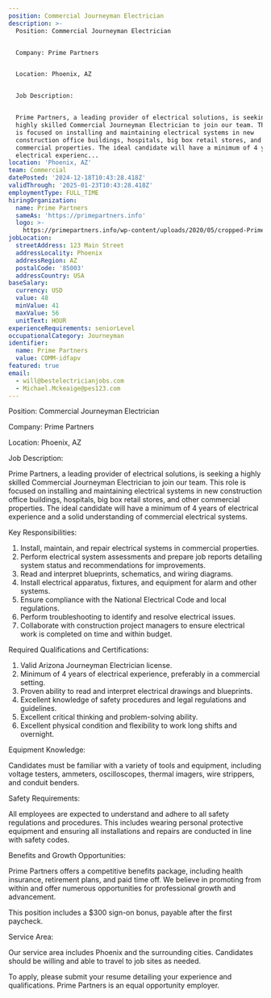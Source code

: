 ```yaml
---
position: Commercial Journeyman Electrician
description: >-
  Position: Commercial Journeyman Electrician


  Company: Prime Partners


  Location: Phoenix, AZ


  Job Description:


  Prime Partners, a leading provider of electrical solutions, is seeking a
  highly skilled Commercial Journeyman Electrician to join our team. This role
  is focused on installing and maintaining electrical systems in new
  construction office buildings, hospitals, big box retail stores, and other
  commercial properties. The ideal candidate will have a minimum of 4 years of
  electrical experienc...
location: 'Phoenix, AZ'
team: Commercial
datePosted: '2024-12-18T10:43:28.418Z'
validThrough: '2025-01-23T10:43:28.418Z'
employmentType: FULL_TIME
hiringOrganization:
  name: Prime Partners
  sameAs: 'https://primepartners.info'
  logo: >-
    https://primepartners.info/wp-content/uploads/2020/05/cropped-Prime-Partners-Logo-NO-BG-1-1.png
jobLocation:
  streetAddress: 123 Main Street
  addressLocality: Phoenix
  addressRegion: AZ
  postalCode: '85003'
  addressCountry: USA
baseSalary:
  currency: USD
  value: 48
  minValue: 41
  maxValue: 56
  unitText: HOUR
experienceRequirements: seniorLevel
occupationalCategory: Journeyman
identifier:
  name: Prime Partners
  value: COMM-idfapv
featured: true
email:
  - will@bestelectricianjobs.com
  - Michael.Mckeaige@pes123.com
---
```




Position: Commercial Journeyman Electrician

Company: Prime Partners

Location: Phoenix, AZ

Job Description:

Prime Partners, a leading provider of electrical solutions, is seeking a highly skilled Commercial Journeyman Electrician to join our team. This role is focused on installing and maintaining electrical systems in new construction office buildings, hospitals, big box retail stores, and other commercial properties. The ideal candidate will have a minimum of 4 years of electrical experience and a solid understanding of commercial electrical systems.

Key Responsibilities:

1. Install, maintain, and repair electrical systems in commercial properties.
2. Perform electrical system assessments and prepare job reports detailing system status and recommendations for improvements.
3. Read and interpret blueprints, schematics, and wiring diagrams.
4. Install electrical apparatus, fixtures, and equipment for alarm and other systems.
5. Ensure compliance with the National Electrical Code and local regulations.
6. Perform troubleshooting to identify and resolve electrical issues.
7. Collaborate with construction project managers to ensure electrical work is completed on time and within budget.

Required Qualifications and Certifications:

1. Valid Arizona Journeyman Electrician license.
2. Minimum of 4 years of electrical experience, preferably in a commercial setting.
3. Proven ability to read and interpret electrical drawings and blueprints.
4. Excellent knowledge of safety procedures and legal regulations and guidelines.
5. Excellent critical thinking and problem-solving ability.
6. Excellent physical condition and flexibility to work long shifts and overnight.

Equipment Knowledge:

Candidates must be familiar with a variety of tools and equipment, including voltage testers, ammeters, oscilloscopes, thermal imagers, wire strippers, and conduit benders.

Safety Requirements:

All employees are expected to understand and adhere to all safety regulations and procedures. This includes wearing personal protective equipment and ensuring all installations and repairs are conducted in line with safety codes.

Benefits and Growth Opportunities:

Prime Partners offers a competitive benefits package, including health insurance, retirement plans, and paid time off. We believe in promoting from within and offer numerous opportunities for professional growth and advancement.

This position includes a $300 sign-on bonus, payable after the first paycheck.

Service Area:

Our service area includes Phoenix and the surrounding cities. Candidates should be willing and able to travel to job sites as needed.

To apply, please submit your resume detailing your experience and qualifications. Prime Partners is an equal opportunity employer.
